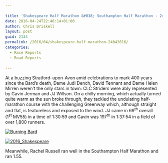 ```yaml
---

title: 'Shakespeare Half Marathon &#038; Southampton Half Marathon - 24/04/2016'
date: 2016-04-24T22:46:14+01:00
author: Chris Driskell
layout: post
guid: 2134
permalink: /2016/04/shakespeare-half-marathon-24042016/
categories:
  - Race Reports
  - Road Reports

---
```

At a buzzing Stratford–upon-Avon amid celebrations to mark 400 years since the Bard’s death, Dame Judi Dench, David Tennant and Dame Helen Mirren weren’t the only stars in town: CLC Striders were ably represented by Gavin Jerman and JJ Willson. On a chilly morning, which actually turned quite warm as the sun broke through, they tackled the undulating half-marathon course with the challenging Greenway which, although straight and flat, is featureless and exposed to the wind. JJ came in 69<sup>th</sup> overall (1<sup>st</sup> MV55) in a time of 1:30:59 and Gavin was 197<sup>th</sup> in 1:37:54 in a field of over 1,800 runners.

[<img class="alignnone size-medium wp-image-2140" src="/Images/2016/04/Burning-Bard-225x300.jpg" alt="Burning Bard" width="225" height="300" srcset="/Images/2016/04/Burning-Bard-225x300.jpg 225w, /Images/2016/04/Burning-Bard-768x1024.jpg 768w" sizes="(max-width: 225px) 100vw, 225px" />](/Images/2016/04/Burning-Bard.jpg)

[<img class="alignnone size-medium wp-image-2139" src="/Images/2016/04/2016_Shakespeare-300x225.jpg" alt="2016_Shakespeare" width="300" height="225" srcset="/Images/2016/04/2016_Shakespeare-300x225.jpg 300w, /Images/2016/04/2016_Shakespeare.jpg 640w" sizes="(max-width: 300px) 100vw, 300px" />](/Images/2016/04/2016_Shakespeare.jpg)

Meanwhile, Rachel Russell ran well in the Southampton Half Marathon and ran 1.55.

&nbsp;